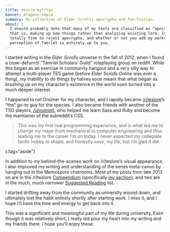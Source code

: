 ```yaml
---
title: oeuvre myrrlyn
banner: dragons-sepia
summary: My collection of Elder Scrolls apocrypha and fan-fiction.
about: |
  I should probably note that many of my texts are classified as “apocryphal”,
  that is, making up new things rather than analyzing existing lore. It’s
  totally fine to reject apocrypha, and whether or not you add my works to your
  perception of Tamriel is entirely up to you.
---
```


I started writing in the *Elder Scrolls* universe in the fall of 2012, when I
found a (now-defunct) “Tamriel Scholars’ Guild” roleplaying group on reddit.
While this began as an exercise in community hangout and a very silly way to
attempt a multi-player TES game (before *Elder Scrolls Online* was ever a
thing), my inability to do things by halves soon meant that what began as
brushing up on my character’s existence in the world soon turned into a much
deeper interest.

I happened to roll Orsimer for my character, and I rapidly became [/r/teslore]’s
“the” go-to guy for the species. I also became friends with another of the TSG
players, [/u/numinit], who helped me learn Sass and Ruby and become the
maintainer of the subreddit’s CSS.

> This was my first real programming experience, and is what led me to change my
> major from mechanical to computer engineering and thus leading me to the
> career I’m on today. I never expected my collegiate fanfic hobby to shape, and
> honestly _save_, my life, but I’m glad it did.

{:tag="aside"}

In addition to my behind-the-scenes work on /r/teslore’s visual appearance, I
also improved my writing and understanding of the series meta-canon by hanging
out in the Memospore chatrooms. Most of my posts from late 2013 on are in the
/r/teslore [Compendium] (specifically [my section]), and two are in the much,
much narrower [Suggested Reading] list.

I started drifting away from the community as university wound down, and
ultimately lost the habit entirely shortly after starting work. I miss it, and I
hope I’ll have the time and energy to get back into it.

This was a significant and meaningful part of my life during university. Even
though it was relatively short, I really did pour my heart into my writing and
my friends there. I hope you’ll enjoy these.

[Compendium]: //old.reddit.com/r/teslore/w/archive
[Suggested Reading]: /old.reddit.com/r/teslore/w/suggestedreading
[my section]: //old.reddit.com/r/teslore/wiki/compilationauthor#wiki_myrrlyn
[/r/teslore]: //old.reddit.com/r/teslore
[/u/numinit]: //old.reddit.com/u/numinit
